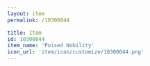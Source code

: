 ```yaml
---
layout: item
permalink: /10300044

title: Item
id: 10300044
item_name: 'Poised Nobility'
icon_url: 'item/icon/customize/10300044.png'
---
```

